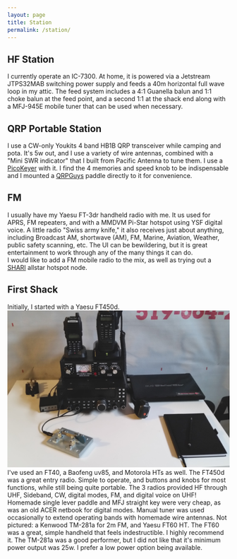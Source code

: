 ```yaml
---
layout: page
title: Station
permalink: /station/
---
```



## HF Station
I currently operate an IC-7300. At home, it is powered via a Jetstream JTPS32MAB switching 
power supply and feeds a 40m horizontal full wave loop in my attic. The feed system includes
a 4:1 Guanella balun and 1:1 choke balun at the feed point, and a second 1:1 at the shack end
along with a MFJ-945E mobile tuner that can be used when necessary. 

## QRP Portable Station
I use a CW-only Youkits 4 band HB1B QRP transceiver while camping and pota. It's 5w out, and I use a variety of wire
antennas, combined with a "Mini SWR indicator" that I built from Pacific Antenna to tune them.
I use a [PicoKeyer](http://www.hamgadgets.com/ULTRA-PICOKEYER) with it. I find the 4 memories
and speed knob to be indispensable and I mounted a [QRPGuys](http://www.hamgadgets.com/ULTRA-PICOKEYER)
paddle directly to it for convenience.

## FM
I usually have my Yaesu FT-3dr handheld radio with me. It us used for APRS, FM repeaters, and
with a MMDVM Pi-Star hotspot using YSF digital voice. A little radio "Swiss army knife,"
it also receives just about anything, including Broadcast AM, shortwave (AM), FM, Marine, Aviation, Weather, 
public safety scanning, etc. The UI can be bewildering, but it is great entertainment to 
work through any of the many things it can do.  
I would like to add a FM mobile radio
to the mix, as well as trying out a [SHARI](https://kitsforhams.com/) allstar hotspot node.

## First Shack 
Initially, I started with a Yaesu FT450d.
![First Shack](assets/images/old_station.jpg)
I've used an FT40, a Baofeng uv85, and
Motorola HTs as well. The FT450d was a great entry radio. 
Simple to operate, and 
buttons and knobs for most functions, while still being quite portable. 
The 3 radios provided HF through UHF, Sideband, CW, digital modes, FM, and digital
voice on UHF! Homemade single lever paddle and MFJ straight key were very cheap, as 
was an old ACER netbook for digital modes. Manual tuner was used occasionally to extend
operating bands with homemade wire antennas.  Not pictured: a Kenwood TM-281a for 2m FM, and
Yaesu FT60 HT. The FT60 was a great, simple handheld that feels indestructible. I highly
recommend it. The TM-281a was a good performer, but I did not like that it's minimum
power output was 25w. I prefer a low power option being available. 
